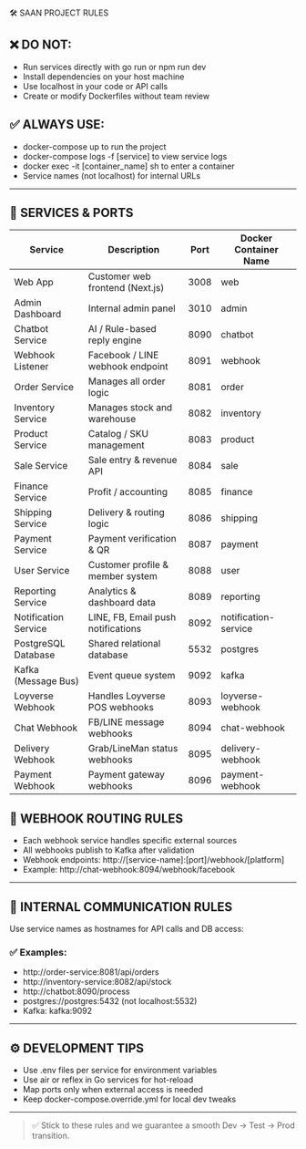 🛠 SAAN PROJECT RULES
## ❌ DO NOT:
- Run services directly with go run or npm run dev
- Install dependencies on your host machine
- Use localhost in your code or API calls
- Create or modify Dockerfiles without team review
## ✅ ALWAYS USE:
- docker-compose up to run the project
- docker-compose logs -f [service] to view service logs
- docker exec -it [container_name] sh to enter a container
- Service names (not localhost) for internal URLs
---
## 🧩 SERVICES & PORTS
| Service             | Description                        | Port      | Docker Container Name |
|---------------------|------------------------------------|-----------|------------------------|
| Web App             | Customer web frontend (Next.js)    | 3008      | web                  |
| Admin Dashboard     | Internal admin panel               | 3010      | admin                |
| Chatbot Service     | AI / Rule-based reply engine       | 8090      | chatbot              |
| Webhook Listener    | Facebook / LINE webhook endpoint   | 8091      | webhook              |
| Order Service       | Manages all order logic            | 8081      | order     |
| Inventory Service   | Manages stock and warehouse        | 8082      | inventory |
| Product Service     | Catalog / SKU management           | 8083      | product   |
| Sale Service        | Sale entry & revenue API           | 8084      | sale      |
| Finance Service     | Profit / accounting                | 8085      | finance   |
| Shipping Service    | Delivery & routing logic           | 8086      | shipping  |
| Payment Service     | Payment verification & QR          | 8087      | payment   |
| User Service        | Customer profile & member system   | 8088      | user      |
| Reporting Service   | Analytics & dashboard data         | 8089      | reporting |
| Notification Service| LINE, FB, Email push notifications | 8092      | notification-service |
| PostgreSQL Database | Shared relational database         | 5532      | postgres             |
| Kafka (Message Bus) | Event queue system                 | 9092      | kafka                |
| Loyverse Webhook    | Handles Loyverse POS webhooks      | 8093      | loyverse-webhook     |
| Chat Webhook        | FB/LINE message webhooks           | 8094      | chat-webhook         |
| Delivery Webhook    | Grab/LineMan status webhooks       | 8095      | delivery-webhook     |
| Payment Webhook     | Payment gateway webhooks           | 8096      | payment-webhook      |

## 📨 WEBHOOK ROUTING RULES
- Each webhook service handles specific external sources
- All webhooks publish to Kafka after validation
- Webhook endpoints: http://[service-name]:[port]/webhook/[platform]
- Example: http://chat-webhook:8094/webhook/facebook

---
## 🔄 INTERNAL COMMUNICATION RULES
Use service names as hostnames for API calls and DB access:
### ✅ Examples:
- http://order-service:8081/api/orders
- http://inventory-service:8082/api/stock
- http://chatbot:8090/process
- postgres://postgres:5432 (not localhost:5532)
- Kafka: kafka:9092
---
## ⚙️ DEVELOPMENT TIPS
- Use .env files per service for environment variables
- Use air or reflex in Go services for hot-reload
- Map ports only when external access is needed
- Keep docker-compose.override.yml for local dev tweaks
---
> ✅ Stick to these rules and we guarantee a smooth Dev → Test → Prod transition.
